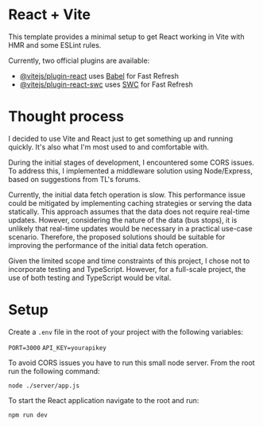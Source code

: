 # React + Vite

This template provides a minimal setup to get React working in Vite with HMR and some ESLint rules.

Currently, two official plugins are available:

- [@vitejs/plugin-react](https://github.com/vitejs/vite-plugin-react/blob/main/packages/plugin-react/README.md) uses [Babel](https://babeljs.io/) for Fast Refresh
- [@vitejs/plugin-react-swc](https://github.com/vitejs/vite-plugin-react-swc) uses [SWC](https://swc.rs/) for Fast Refresh

# Thought process

I decided to use Vite and React just to get something up and running quickly. It's also what I'm most used to and comfortable with.

During the initial stages of development, I encountered some CORS issues. To address this, I implemented a middleware solution using Node/Express, based on suggestions from TL's forums.

Currently, the initial data fetch operation is slow. This performance issue could be mitigated by implementing caching strategies or serving the data statically. This approach assumes that the data does not require real-time updates. However, considering the nature of the data (bus stops), it is unlikely that real-time updates would be necessary in a practical use-case scenario. Therefore, the proposed solutions should be suitable for improving the performance of the initial data fetch operation.

Given the limited scope and time constraints of this project, I chose not to incorporate testing and TypeScript. However, for a full-scale project, the use of both testing and TypeScript would be vital.

# Setup

Create a `.env` file in the root of your project with the following variables:

`PORT=3000`
`API_KEY=yourapikey`

To avoid CORS issues you have to run this small node server. From the root run the following command:

`node ./server/app.js`

To start the React application navigate to the root and run:

`npm run dev`
